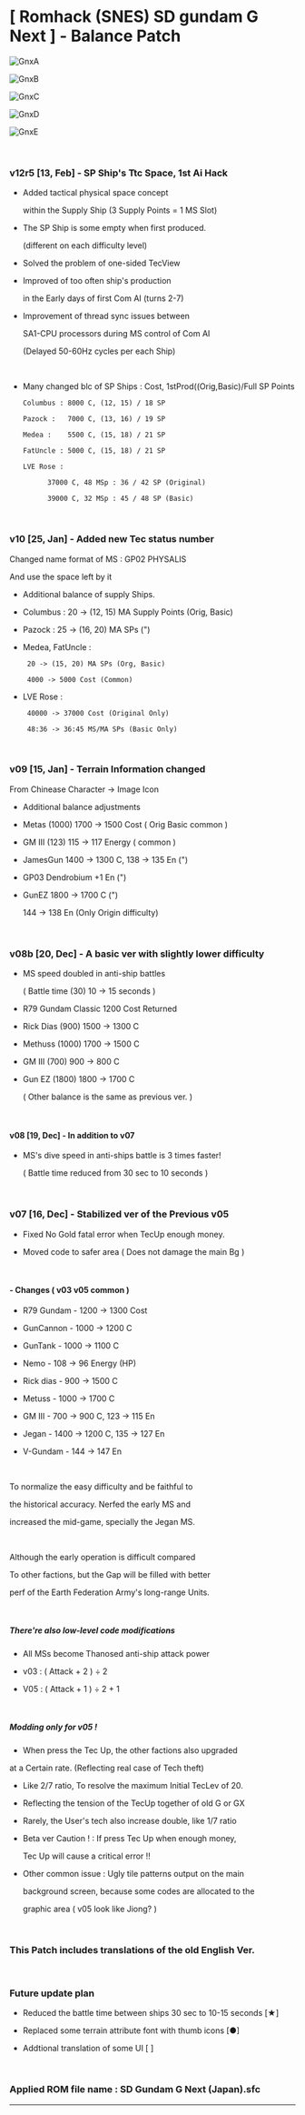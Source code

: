 # [ Romhack (SNES) SD gundam G Next ] - Balance Patch

 ![GnxA](/image/a.png)

 ![GnxB](/image/b.png)

 ![GnxC](/image/c.png)

 ![GnxD](/image/d.png)

 ![GnxE](/image/e.png)

 
 
<br>

### v12r5 [13, Feb] - SP Ship's Ttc Space, 1st Ai Hack

- Added tactical physical space concept

  within the Supply Ship (3 Supply Points = 1 MS Slot)

- The SP Ship is some empty when first produced.

  (different on each difficulty level)

- Solved the problem of one-sided TecView

- Improved of too often ship's production

  in the Early days of first Com AI (turns 2-7)

- Improvement of thread sync issues between

  SA1-CPU processors during MS control of Com AI

  (Delayed 50-60Hz cycles per each Ship)
<br>

- Many changed blc of SP Ships : Cost, 1stProd((Orig,Basic)/Full SP Points

      Columbus : 8000 C, (12, 15) / 18 SP

      Pazock :   7000 C, (13, 16) / 19 SP

      Medea :    5500 C, (15, 18) / 21 SP

      FatUncle : 5000 C, (15, 18) / 21 SP

      LVE Rose :

            37000 C, 48 MSp : 36 / 42 SP (Original)

            39000 C, 32 MSp : 45 / 48 SP (Basic)




<br>

### v10 [25, Jan] - Added new Tec status number

  Changed name format of MS : GP02 PHYSALIS

  And use the space left by it

- Additional balance of supply Ships.

- Columbus : 20 -> (12, 15) MA Supply Points (Orig, Basic)

- Pazock : 25 -> (16, 20) MA SPs (")

- Medea, FatUncle :

       20 -> (15, 20) MA SPs (Org, Basic)

       4000 -> 5000 Cost (Common)

- LVE Rose :

       40000 -> 37000 Cost (Original Only)

       48:36 -> 36:45 MS/MA SPs (Basic Only)

<br>


### v09 [15, Jan] - Terrain Information changed

   From Chinease Character -> Image Icon

- Additional balance adjustments
  
- Metas (1000) 1700 -> 1500 Cost ( Orig Basic common )

- GM III (123) 115 -> 117 Energy ( common )

- JamesGun 1400 -> 1300 C, 138 -> 135 En  (")

- GP03 Dendrobium +1 En (")

- GunEZ 1800 -> 1700 C (")

    144 -> 138 En (Only Origin difficulty)

<br>


### v08b [20, Dec] - A basic ver with slightly lower difficulty

- MS speed doubled in anti-ship battles

   ( Battle time (30) 10 -> 15 seconds )

- R79 Gundam Classic 1200 Cost Returned

- Rick Dias (900) 1500 -> 1300 C

- Methuss  (1000) 1700 -> 1500 C

- GM III    (700)  900 -> 800 C

- Gun EZ   (1800) 1800 -> 1700 C

  ( Other balance is the same as previous ver. )

<br>


#### v08 [19, Dec] - In addition to v07

- MS's dive speed in anti-ships battle is 3 times faster!

   ( Battle time reduced from 30 sec to 10 seconds )

<br>

### v07 [16, Dec] - Stabilized ver of the Previous v05

- Fixed No Gold fatal error when TecUp enough money.

- Moved code to safer area ( Does not damage the main Bg )

 <br>

 #### - Changes ( v03 v05 common )

- R79 Gundam - 1200 -> 1300 Cost

- GunCannon  - 1000 -> 1200 C

- GunTank    - 1000 -> 1100 C
 
- Nemo       - 108 -> 96 Energy (HP)

- Rick dias  - 900 -> 1500 C

- Metuss     - 1000 -> 1700 C

- GM III    - 700 -> 900 C, 123 -> 115 En

- Jegan      - 1400 -> 1200 C, 135 -> 127 En

- V-Gundam   - 144 -> 147 En

<br>

To normalize the easy difficulty and be faithful to

the historical accuracy. Nerfed the early MS and

increased the mid-game, specially the Jegan MS.

<br>

Although the early operation is difficult compared

To other factions, but the Gap will be filled with better

perf of the Earth Federation Army's long-range Units.

<br>

##### There're also low-level code modifications

- All MSs become Thanosed anti-ship attack power

- v03 : ( Attack + 2 ) ÷ 2

- V05 : ( Attack + 1 ) ÷ 2 + 1

<br>

##### Modding only for v05 !

- When press the Tec Up, the other factions also upgraded

 at a Certain rate. (Reflecting real case of Tech theft)

- Like 2/7 ratio, To resolve the maximum Initial TecLev of 20.

- Reflecting the tension of the TecUp together of old G or GX

- Rarely, the User's tech also increase double, like 1/7 ratio

- Beta ver Caution ! : If press Tec Up when enough money,

  Tec Up will cause a critical error !!

- Other common issue : Ugly tile patterns output on the main

  background screen, because some codes are allocated to the

  graphic area ( v05 look like Jiong? )

 <br>

### This Patch includes translations of the old English Ver.

 <br>


### Future update plan

- Reduced the battle time between ships 30 sec to 10-15 seconds [★]

- Replaced some terrain attribute font with thumb icons [●]

- Addtional translation of some UI [ ]

 <br>
 
### Applied ROM file name : SD Gundam G Next (Japan).sfc


  ---
